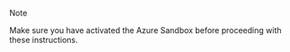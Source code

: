 > [!NOTE]
> Make sure you have activated the Azure Sandbox before proceeding with these instructions.